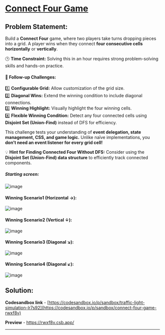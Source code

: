 # [Connect Four Game](#connect-four-game)

## **Problem Statement:**  
Build a **Connect Four** game, where two players take turns dropping pieces into a grid. A player wins when they connect **four consecutive cells** **horizontally** or **vertically**.  

🕒 **Time Constraint:** Solving this in an hour requires strong problem-solving skills and hands-on practice.  

#### 🚀 **Follow-up Challenges:**  
1️⃣ **Configurable Grid:** Allow customization of the grid size.  
2️⃣ **Diagonal Wins:** Extend the winning condition to include diagonal connections.  
3️⃣ **Winning Highlight:** Visually highlight the four winning cells.  
4️⃣ **Flexible Winning Condition:** Detect any four connected cells using **Disjoint Set (Union-Find)** instead of DFS for efficiency.  

This challenge tests your understanding of **event delegation, state management, CSS, and game logic.** Unlike naïve implementations, you **don’t need an event listener for every grid cell!**  

💡 **Hint for Finding Connected Four Without DFS:** Consider using the **Disjoint Set (Union-Find) data structure** to efficiently track connected components.  

##### Starting screen:
![image](https://github.com/user-attachments/assets/f2ac5356-43ec-48eb-acd7-cce4781c5ec9)

#### Winning Scenario1 (Horizontal →):
![image](https://github.com/user-attachments/assets/35ad5218-8469-4d75-b519-6a54bd0a5f62)

#### Winning Scenario2 (Vertical ↓):
![image](https://github.com/user-attachments/assets/d15d3cc5-3009-4b9d-bb69-621701023671)

#### Winning Scenario3 (Diagonal ↘):
![image](https://github.com/user-attachments/assets/3d1366ab-8aa1-4cf6-9d41-e63578c1d396)

#### Winning Scenario4 (Diagonal ↙):
![image](https://github.com/user-attachments/assets/500231a0-66f4-4cff-9bb3-31033ec533dd)

## **Solution:**


**Codesandbox link** - [https://codesandbox.io/p/sandbox/traffic-light-simulation-lr7s92](https://codesandbox.io/p/sandbox/connect-four-game-rwxf8v)

**Preview** - https://rwxf8v.csb.app/


---



